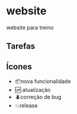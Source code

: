 # website

website para treino

## Tarefas 


## Ícones 

- :package:nova funcionalidade
- :up: atualização
- :beetle:correção de bug
- :boom:release

